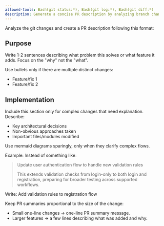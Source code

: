 ```yaml
---
allowed-tools: Bash(git status:*), Bash(git log:*), Bash(git diff:*)
description: Generate a concise PR description by analyzing branch changes against main
---
```


Analyze the git changes and create a PR description following this format:

## Purpose

Write 1-2 sentences describing what problem this solves or what feature it adds. Focus on the "why" not the "what".

Use bullets only if there are multiple distinct changes:

- Feature/fix 1
- Feature/fix 2

## Implementation

Include this section only for complex changes that need explanation. Describe:

- Key architectural decisions
- Non-obvious approaches taken
- Important files/modules modified

Use mermaid diagrams sparingly, only when they clarify complex flows.

Example:
Instead of something like:

> Update user authentication flow to handle new validation rules
>
> This extends validation checks from login-only to both login and registration, preparing for broader testing across supported workflows.

Write:
Add validation rules to registration flow

Keep PR summaries proportional to the size of the change:

- Small one-line changes → one-line PR summary message.
- Larger features → a few lines describing what was added and why.
